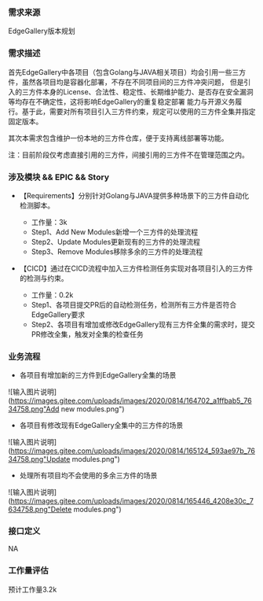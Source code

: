 ### 需求来源

EdgeGallery版本规划

### 需求描述

首先EdgeGallery中各项目（包含Golang与JAVA相关项目）均会引用一些三方件，虽然各项目均是容器化部署，不存在不同项目间的三方件冲突问题，
但是引入的三方件本身的License、合法性、稳定性、长期维护能力、是否存在安全漏洞等均存在不确定性，这将影响EdgeGallery的重复稳定部署
能力与开源义务履行。基于此，需要对所有项目引入三方件约束，规定可以使用的三方件全集并指定固定版本。

其次本需求包含维护一份本地的三方件仓库，便于支持离线部署等功能。

注：目前阶段仅考虑直接引用的三方件，间接引用的三方件不在管理范围之内。

### 涉及模块 && EPIC && Story

- 【Requirements】分别针对Golang与JAVA提供多种场景下的三方件自动化检测脚本。
   - 工作量：3k
    - Step1、Add New Modules新增一个三方件的处理流程
    - Step2、Update Modules更新现有的三方件的处理流程
    - Step3、Remove Modules移除多余的三方件的处理流程

- 【CICD】通过在CICD流程中加入三方件检测任务实现对各项目引入的三方件的检测与约束。
   - 工作量：0.2k
    - Step1、各项目提交PR后的自动检测任务，检测所有三方件是否符合EdgeGallery要求
    - Step2、各项目有增加或修改EdgeGallery现有三方件全集的需求时，提交PR修改全集，触发对全集的检查任务

###  业务流程

- 各项目有增加新的三方件到EdgeGallery全集的场景

![输入图片说明](https://images.gitee.com/uploads/images/2020/0814/164702_a1ffbab5_7634758.png"Add new modules.png")

- 各项目有修改现有EdgeGallery全集中的三方件的场景

![输入图片说明](https://images.gitee.com/uploads/images/2020/0814/165124_593ae97b_7634758.png"Update modules.png")

- 处理所有项目均不会使用的多余三方件的场景

![输入图片说明](https://images.gitee.com/uploads/images/2020/0814/165446_4208e30c_7634758.png"Delete modules.png")

###  接口定义

NA

### 工作量评估

预计工作量3.2k